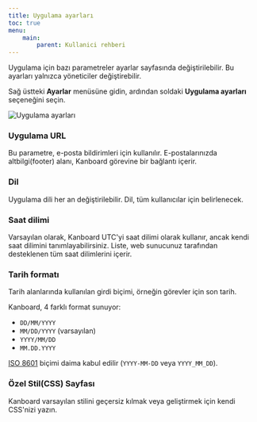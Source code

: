 ```yaml
---
title: Uygulama ayarları
toc: true
menu:
    main:
        parent: Kullanici rehberi
---
```


Uygulama için bazı parametreler ayarlar sayfasında değiştirilebilir.
Bu ayarları yalnızca yöneticiler değiştirebilir.

Sağ üstteki **Ayarlar** menüsüne gidin, ardından soldaki **Uygulama ayarları** seçeneğini seçin.

![Uygulama ayarları](/images/v1/application-settings.png)


### Uygulama URL

Bu parametre, e-posta bildirimleri için kullanılır.
E-postalarınızda altbilgi(footer) alanı, Kanboard görevine bir bağlantı içerir.

### Dil

Uygulama dili her an değiştirilebilir.
Dil, tüm kullanıcılar için belirlenecek.


### Saat dilimi

Varsayılan olarak, Kanboard UTC'yi saat dilimi olarak kullanır, ancak kendi saat dilimini tanımlayabilirsiniz.
Liste, web sunucunuz tarafından desteklenen tüm saat dilimlerini içerir.


### Tarih formatı

Tarih alanlarında kullanılan girdi biçimi, örneğin görevler için son tarih.

Kanboard, 4 farklı format sunuyor:

- `DD/MM/YYYY`
- `MM/DD/YYYY` (varsayılan)
- `YYYY/MM/DD`
- `MM.DD.YYYY`

[ISO 8601](http://en.wikipedia.org/wiki/ISO_8601)  biçimi daima kabul edilir (`YYYY-MM-DD` veya `YYYY_MM_DD`).


### Özel Stil(CSS) Sayfası

Kanboard varsayılan stilini geçersiz kılmak veya geliştirmek için kendi CSS'nizi yazın.
